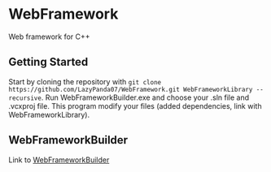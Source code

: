 # WebFramework
Web framework for C++

## Getting Started
Start by cloning the repository with `git clone https://github.com/LazyPanda07/WebFramework.git WebFrameworkLibrary --recursive`.
Run WebFrameworkBuilder.exe and choose your .sln file and .vcxproj file. This program modify your files (added dependencies, link with WebFrameworkLibrary).

## WebFrameworkBuilder
Link to [WebFrameworkBuilder](https://github.com/LazyPanda07/WebFrameworkBuilder)
